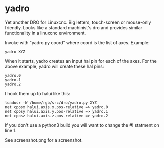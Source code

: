 # yadro

Yet another DRO for Linuxcnc. Big letters, touch-screen or mouse-only friendly.
Looks like a standard machinist's dro and provides similar functionality in a
linuxcnc environment.

Invoke with "yadro.py coord" where coord is the list of axes. Example:

    yadro XYZ

When it starts, yadro creates an input hal pin for each of the axes. For the above
example, yadro will create these hal pins:

    yadro.0
    yadro.1
    yadro.2

I hook them up to halui like this:

    loadusr -W /home/rgb/src/dro/yadro.py XYZ
    net cposx halui.axis.x.pos-relative => yadro.0
    net cposy halui.axis.y.pos-relative => yadro.1
    net cposz halui.axis.z.pos-relative => yadro.2

If you don't use a python3 build you will want to change the #! statment on line 1.

See screenshot.png for a screenshot.
